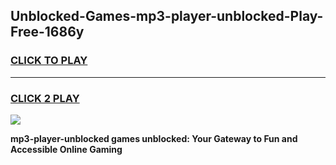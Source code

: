 
## Unblocked-Games-mp3-player-unblocked-Play-Free-1686y
<h3>
<a href="https://premium76.site?title=mp3-player-unblocked&ref=18A1">CLICK TO PLAY</a></h3>
<hr>

<h3>
<a href="https://premium76.site?title=mp3-player-unblocked&ref=18A1">CLICK 2 PLAY</a>
  
</h3>

<a href="https://premium76.site?title=mp3-player-unblocked&ref=18A1"><img src="https://clearcache.store/games.png"></a>


**mp3-player-unblocked games unblocked: Your Gateway to Fun and Accessible Online Gaming**
